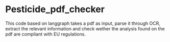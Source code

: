 # Pesticide_pdf_checker
This code based on langgraph takes a pdf as input, parse it through OCR, extract the relevant information and check wether the analysis found on the pdf are compliant with EU regulations.
